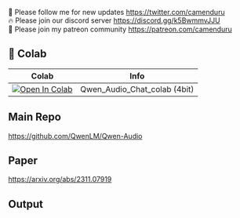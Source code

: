 🐣 Please follow me for new updates https://twitter.com/camenduru <br />
🔥 Please join our discord server https://discord.gg/k5BwmmvJJU <br />
🥳 Please join my patreon community https://patreon.com/camenduru <br />

## 🦒 Colab

| Colab | Info
| --- | --- |
[![Open In Colab](https://colab.research.google.com/assets/colab-badge.svg)](https://colab.research.google.com/github/camenduru/Qwen-Audio-Chat-colab/blob/main/Qwen_Audio_Chat_colab.ipynb) | Qwen_Audio_Chat_colab (4bit)

## Main Repo
https://github.com/QwenLM/Qwen-Audio

## Paper
https://arxiv.org/abs/2311.07919

## Output

